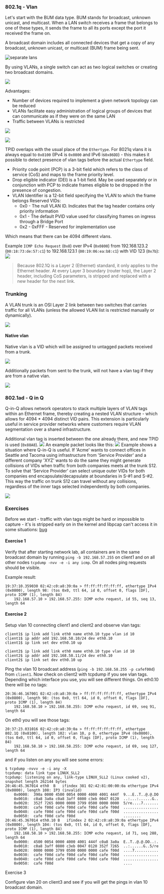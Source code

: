 ### 802.1q - Vlan

Let's start with the BUM data type. BUM stands for broadcast, unknown unicast, and multicast. When a LAN switch receives a frame that belongs to one of these types, it sends the frame to all its ports except the port it received the frame on. 

A broadcast domain includes all connected devices that get a copy of any broadcast, unknown unicast, or multicast (BUM) frame being sent.

![separate lans](SeparateLANs.gif)

By using VLANs, a single switch can act as two logical switches or creating two broadcast domains.

![](VLANs.gif)

Advantages:
- Number of devices required to implement a given network topology can be reduced
- VLANs facilitate easy administration of logical groups of devices that can communicate as if they were on the same LAN
- Traffic between VLANs is restricted

![](ethernet-frame.png)

![](8021q-tag-format.png)

TPID overlaps with the usual place of the `Ethertype`.  For 8021q vlans it is always equal to `0x8100` (IPv4 is `0x0800` and IPv6 is`0x86DD`) - this makes it possible to detect presence of vlan tags before the actual `Ethertype` field.

- Priority code point (PCP) is a 3-bit field which refers to the class of service (CoS) and maps to the frame priority level.
- Drop eligible indicator (DEI) is a 1-bit field. May be used separately or in conjunction with PCP to indicate frames eligible to be dropped in the presence of congestion.
- VLAN Identifier is a  12-bit field specifying the VLAN to which the frame belongs
Reserved VIDs:
  - 0x0 - The null VLAN ID. Indicates that the tag header contains only priority information
  - 0x1 - The default PVID value used for classifying frames on ingress through a Bridge Port
  - 0x2 - 0xFFF - Reserved for implementation use

Which means that there can be 4094 different vlans.

Example `ICMP Echo Request` (`0x8`) over IPv4 (`0x0800`) from 192.168.123.2 (`00:18:73:de:57:c1`) to 192.168.123.1 (`00:19:06:ea:b8:c1`) with VID 123 (`0x7b`):
![](Pastedimage20231207143236.png)
>Because 802.1Q is a Layer 2 (Ethernet) standard, it only applies to the Ethernet header. At every Layer 3 boundary (router hop), the Layer 2 header, including CoS parameters, is stripped and replaced with a new header for the next link.
### Trunking

A VLAN trunk is an OSI Layer 2 link between two switches that carries traffic for all VLANs (unless the allowed VLAN list is restricted manually or dynamically).

![](VLAN-Tagging.gif)
#### Native vlan

Native vlan is a VID which will be assigned to untagged packets received from a trunk.

![](frames-in-native-vlan_0.gif)

Additionally packets from sent to the trunk, will not have a vlan tag if they are from a native vlan.

![](native-vlan-2.gif)

### 802.1ad - Q in Q
Q-in-Q allows network operators to stack multiple layers of VLAN tags within an Ethernet frame, thereby creating a nested VLAN structure - which allows for 4094 * 4094 distinct VID pairs. This extension is particularly useful in service provider networks where customers require VLAN segmentation over a shared infrastructure.

Additional vlan tag is inserted between the one already there, and new TPID is used (`0x88A8`).
![](vlan-double-tag.png)
An example packet looks like this:
![](Screenshot2023-12-07at17.11.38.png)
Example shows a situation where Q-in-Q is useful. If 'Acme' wants to connect offices in Seattle and Tacoma using infrastructure from 'Service Provider' and a different company 'XYZ' wants to do the same they might generate collisions of VIDs when traffic from both companies meets at the trunk S12. To solve that 'Service Provider' can select unique outer VIDs for both companies end encapsulate/decapsulate at boundaries in S-#1 and S-#2. This way the traffic on trunk S12 can travel without any collisions, regardless of the inner tags selected independently by both companies.


![](Pastedimage20231207163036.png)

### Exercises
Before we start - traffic with vlan tags might be hard or impossible to capture - it's is stripped early on in the kernel and libpcap can't access it in some situations: [bug](https://bugzilla.redhat.com/show_bug.cgi?id=498981#c4)

#### Exercise 1

Verify that after starting network lab, all containers are in the same broadcast domain by running `ping -b 192.168.57.255` on client1 and on all other nodes `tcpdump -nvv -e -i any icmp`. On all nodes ping requests should be visible.

Example result:

```
19:37:10.359030 02:42:c0:a8:39:0a > ff:ff:ff:ff:ff:ff, ethertype IPv4 (0x0800), length 98: (tos 0x0, ttl 64, id 0, offset 0, flags [DF], proto ICMP (1), length 84)
    192.168.57.10 > 192.168.57.255: ICMP echo request, id 55, seq 13, length 64
```
#### Exercise 2
Setup vlan 10 connecting client1 and client2 and observe vlan tags:
```
client1$ ip link add link eth0 name eth0.10 type vlan id 10
client1$ ip addr add 192.168.58.10/24 dev eth0.10
client1$ ip link set dev eth0.10 up

client2$ ip link add link eth0 name eth0.10 type vlan id 10
client2$ ip addr add 192.168.58.11/24 dev eth0.10
client2$ ip link set dev eth0.10 up
```
Ping the vlan 10 broadcast address (`ping -b 192.168.58.255 -p cafef00d`) from `client1`.
Now check on client2 with tcpdump if you see vlan tags. Depending which interface you use, you will see different things. On eth0.10 there will be no tags:
```
20:36:46.167001 02:42:c0:a8:39:0a > ff:ff:ff:ff:ff:ff, ethertype IPv4 (0x0800), length 98: (tos 0x0, ttl 64, id 0, offset 0, flags [DF], proto ICMP (1), length 84)
    192.168.58.10 > 192.168.58.255: ICMP echo request, id 69, seq 91, length 64
```
On eth0 you will see those tags:
```
20:37:23.031016 02:42:c0:a8:39:0a > ff:ff:ff:ff:ff:ff, ethertype 802.1Q (0x8100), length 102: vlan 10, p 0, ethertype IPv4 (0x0800), (tos 0x0, ttl 64, id 0, offset 0, flags [DF], proto ICMP (1), length 84)
    192.168.58.10 > 192.168.58.255: ICMP echo request, id 69, seq 127, length 64
```
and if you listen on any you will see some errors:
```
$ tcpdump -nvvv -e -i any -X
tcpdump: data link type LINUX_SLL2
tcpdump: listening on any, link-type LINUX_SLL2 (Linux cooked v2), snapshot length 262144 bytes
20:46:45.367014 eth0  B   ifindex 381 02:42:81:00:00:0a ethertype IPv4 (0x0800), length 108: IP3 (invalid)
	0x0000:  390a 0000 4500 0054 0000 4000 4001 444f  9...E..T..@.@.DO
	0x0010:  c0a8 3a0a c0a8 3aff 0800 c3eb 0047 0120  ..:...:......G..
	0x0020:  352f 7265 0000 0000 3799 0500 0000 0000  5/re....7.......
	0x0030:  cafe f00d cafe f00d cafe f00d cafe f00d  ................
	0x0040:  cafe f00d cafe f00d cafe f00d cafe f00d  ................
	0x0050:  cafe f00d cafe f00d                      ........
20:46:45.367014 eth0.10 B   ifindex 2 02:42:c0:a8:39:0a ethertype IPv4 (0x0800), length 104: (tos 0x0, ttl 64, id 0, offset 0, flags [DF], proto ICMP (1), length 84)
    192.168.58.10 > 192.168.58.255: ICMP echo request, id 71, seq 288, length 64
	0x0000:  4500 0054 0000 4000 4001 444f c0a8 3a0a  E..T..@.@.DO..:.
	0x0010:  c0a8 3aff 0800 c3eb 0047 0120 352f 7265  ..:......G..5/re
	0x0020:  0000 0000 3799 0500 0000 0000 cafe f00d  ....7...........
	0x0030:  cafe f00d cafe f00d cafe f00d cafe f00d  ................
	0x0040:  cafe f00d cafe f00d cafe f00d cafe f00d  ................
	0x0050:  cafe f00d                                ....
```

Exercise 3

Configure vlan 20 on client3 and see if you will get the pings in vlan 10 broadcast domain.
